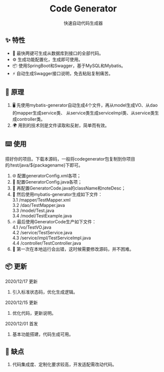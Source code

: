 <h1 align="center">Code Generator</h1>
<div align="center">
快速自动代码生成器
</div>

## ✨ 特性
- 🌈 最快两键可生成从数据库到接口的全部代码。
- ⚙️ 生成功能配置化，生成即可使用。
- 📦 使用SpringBoot和Swagger，基于MySQL和Mybatis。
- ⚡ 自动生成Swagger接口说明，免去粘贴复制痛苦。

## 🔨 原理
1. 🖥 先使用mybatis-generator自动生成4个文件，再从model生成VO、从dao的mapper生成service类、
  从service类生成serviceImpl类、从service类生成controller类。
2. 🌍 用到的技术则是文件读取和反射，简单而有效。

## ⌨️ 使用
搭好你的项目。下载本源码，一般将codegenerator包复制到你项目的/test/java/${packagename}下即可。
1. 🌐 配置generatorConfig.xml各项；
2. 🤝 配置GeneratorConfig.java各项；
3. 🐞 再配置GeneratorCode.java的className和noteDesc；
4. 📖 然后使用mybatis-generator生成如下文件：<br/>
  3.1 /mapper/TestMapper.xml <br/>
  3.2 /dao/TestMapper.java <br/>
  3.3 /model/Test.java <br/>
  3.4 /model/TestExample.java <br/>
5. 🔥 最后使用GeneratorCode生产如下文件： <br/>
  4.1 /vo/TestVO.java <br/>
  4.2 /service/TestService.java <br/>
  4.3 /service/impl/TestServiceImpl.java <br/>
  4.4 /controller/TestController.java <br/>
6. 🌟 第一次在本地运行会出错，这时候需要修改源码，并不困难。
  
## 📦 更新
2020/12/17 更新
   1. 引入标准状态码，优化生成逻辑。
   
2020/12/15 更新
   1. 优化代码，更新说明。

2020/12/01 首发
   1. 基本功能搭建，代码生成可用。

## 🌈 缺点
1. 代码集成度、定制化要求较高，开发适配需改动代码。

